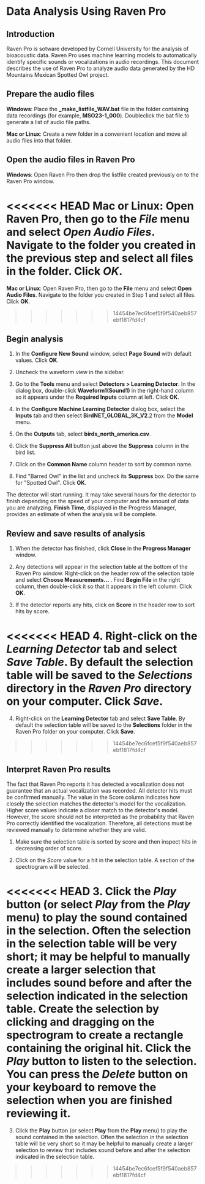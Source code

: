 # Data Analysis Using Raven Pro
## Introduction
Raven Pro is sotware developed by Cornell University for the analysis of bioacoustic data. Raven Pro uses machine learning models to automatically identify specific sounds or vocalizations in audio recordings. This document describes the use of Raven Pro to analyze audio data generated by the HD Mountains Mexican Spotted Owl project.

## Prepare the audio files
**Windows**: Place the **_make_listfile_WAV.bat** file in the folder containing data recordings (for example, **MSO23-1_000**). Doubleclick the bat file to generate a list of audio file paths.

**Mac or Linux**: Create a new folder in a convenient location and move all audio files into that folder.


## Open the audio files in Raven Pro
**Windows**: Open Raven Pro then drop the listfile created previously on to the Raven Pro window.

<<<<<<< HEAD
**Mac or Linux**: Open Raven Pro, then go to the *File* menu and select *Open Audio Files*. Navigate to the folder you created in the previous step and select all files in the folder. Click *OK*.
=======
**Mac or Linux**: Open Raven Pro, then go to the **File** menu and select **Open Audio Files**. Navigate to the folder you created in Step 1 and select all files. Click **OK**.
>>>>>>> 14454be7ec6fcef5f9f540aeb857ebf1817fd4cf

## Begin analysis
1. In the **Configure New Sound** window, select **Page Sound** with default values. Click **OK**.


2. Uncheck the waveform view in the sidebar.


3. Go to the **Tools** menu and select **Detectors > Learning Detector**. In the dialog box, double-click **Waveform1(Sound1)** in the right-hand column so it appears under the **Required Inputs** column at left. Click **OK**.


4. In the **Configure Machine Learning Detector** dialog box, select the  **Inputs** tab and then select **BirdNET_GLOBAL_3K_V2**.2 from the **Model** menu.


5. On the **Outputs** tab, select **birds_north_america.csv**.


6. Click the **Suppress All** button just above the **Suppress** column in the bird list.


7. Click on the **Common Name** column header to sort by common name.


8. Find "Barred Owl" in the list and uncheck its **Suppress** box. Do the same for "Spotted Owl". Click **OK**.


The detector will start running. It may take several hours for the detector to finish depending on the speed of your computer and the amount of data you are analyzing. **Finish Time**, displayed in the Progress Manager, provides an estimate of when the analysis will be complete.


## Review and save results of analysis
1. When the detector has finished, click **Close** in the **Progress Manager** window.


2. Any detections will appear in the selection table at the bottom of the Raven Pro window. Right-click on the header row of the selection table and select **Choose Measurements…** . Find **Begin File** in the right column, then double-click it so that it appears in the left column. Click **OK**.


3. If the detector reports any hits, click on **Score** in the header row to sort hits by score.


<<<<<<< HEAD
4. Right-click on the *Learning Detector* tab and select *Save Table*. By default the selection table will be saved to the *Selections* directory in the *Raven Pro* directory on your computer. Click *Save*.
=======
4. Right-click on the **Learning Detector** tab and select **Save Table**. By default the selection table will be saved to the **Selections** folder in the Raven Pro folder on your computer. Click **Save**.
>>>>>>> 14454be7ec6fcef5f9f540aeb857ebf1817fd4cf


## Interpret Raven Pro results
The fact that Raven Pro reports it has detected a vocalization does not guarantee that an actual vocalization was recorded. All detector hits must be confirmed manually. The value in the Score column indicates how closely the selection matches the detector's model for the vocalization. Higher score values indicate a closer match to the detector's model. However, the score should not be interpreted as the probability that Raven Pro correctly identified the vocalization. Therefore, all detections must be reviewed manually to determine whether they are valid.

1. Make sure the selection table is sorted by score and then inspect hits in decreasing order of score.

2. Click on the *Score* value for a hit in the selection table. A section of the spectrogram will be selected.


<<<<<<< HEAD
3. Click the *Play* button (or select *Play* from the *Play* menu) to play the sound contained in the selection. Often the selection in the selection table will be very short; it may be helpful to manually create a larger selection that includes sound before and after the selection indicated in the selection table. Create the selection by clicking and dragging on the spectrogram to create a rectangle containing the original hit. Click the *Play* button to listen to the selection. You can press the *Delete* button on your keyboard to remove the selection when you are finished reviewing it.
=======
3. Click the **Play** button (or select **Play** from the **Play** menu) to play the sound contained in the selection. Often the selection in the selection table will be very short so it may be helpful to manually create a larger selection to review that includes sound before and after the selection indicated in the selection table.
>>>>>>> 14454be7ec6fcef5f9f540aeb857ebf1817fd4cf
